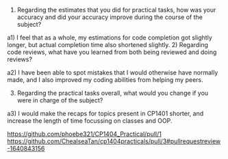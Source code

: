 1) Regarding the estimates that you did for practical tasks, how was your accuracy and did your accuracy improve during the course of the subject?

a1) I feel that as a whole, my estimations for code completion got slightly longer, but actual completion time also shortened slightly.
2) Regarding code reviews, what have you learned from both being reviewed and doing reviews?

a2) I have been able to spot mistakes that I would otherwise have normally made, and I also improved my coding abilities from helping my peers.

3) Regarding the practical tasks overall, what would you change if you were in charge of the subject?

a3) I would make the recaps for topics present in CP1401 shorter, and increase the length of time focussing on classes and OOP.


https://github.com/phoebe321/CP1404_Practical/pull/1
https://github.com/ChealseaTan/cp1404practicals/pull/3#pullrequestreview-1640843156